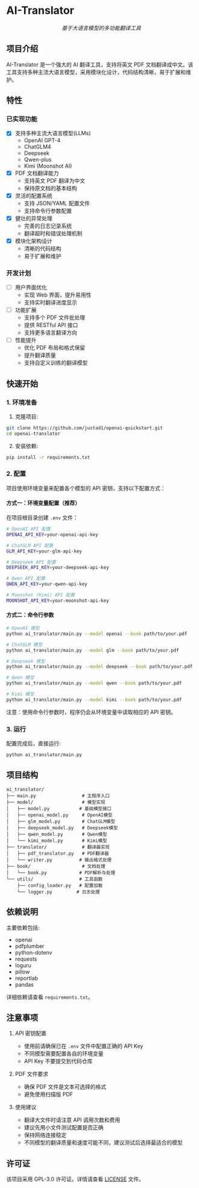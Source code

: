 # AI-Translator

<p align="center">
    <em>基于大语言模型的多功能翻译工具</em>
</p>

## 项目介绍

AI-Translator 是一个强大的 AI 翻译工具，支持将英文 PDF 文档翻译成中文。该工具支持多种主流大语言模型，采用模块化设计，代码结构清晰，易于扩展和维护。

## 特性

### 已实现功能
- [x] 支持多种主流大语言模型(LLMs)
  - OpenAI GPT-4
  - ChatGLM4
  - Deepseek
  - Qwen-plus
  - Kimi (Moonshot AI)
- [x] PDF 文档翻译能力
  - 支持英文 PDF 翻译为中文
  - 保持原文档的基本结构
- [x] 灵活的配置系统
  - 支持 JSON/YAML 配置文件
  - 支持命令行参数配置
- [x] 健壮的异常处理
  - 完善的日志记录系统
  - 翻译超时和错误处理机制
- [x] 模块化架构设计
  - 清晰的代码结构
  - 易于扩展和维护

### 开发计划
- [ ] 用户界面优化
  - 实现 Web 界面，提升易用性
  - 支持实时翻译进度显示
- [ ] 功能扩展
  - 支持多个 PDF 文件批处理
  - 提供 RESTful API 接口
  - 支持更多语言翻译方向
- [ ] 性能提升
  - 优化 PDF 布局和格式保留
  - 提升翻译质量
  - 支持自定义训练的翻译模型

## 快速开始

### 1. 环境准备

1. 克隆项目:
```bash
git clone https://github.com/justad1/openai-quickstart.git
cd openai-translator
```

2. 安装依赖:
```bash
pip install -r requirements.txt
```

### 2. 配置

项目使用环境变量来配置各个模型的 API 密钥，支持以下配置方式：

#### 方式一：环境变量配置（推荐）

在项目根目录创建 `.env` 文件：

```bash
# OpenAI API 配置
OPENAI_API_KEY=your-openai-api-key

# ChatGLM API 配置
GLM_API_KEY=your-glm-api-key

# Deepseek API 配置
DEEPSEEK_API_KEY=your-deepseek-api-key

# Qwen API 配置
QWEN_API_KEY=your-qwen-api-key

# Moonshot (Kimi) API 配置
MOONSHOT_API_KEY=your-moonshot-api-key
```

#### 方式二：命令行参数

```bash
# OpenAI 模型
python ai_translator/main.py --model openai --book path/to/your.pdf

# ChatGLM 模型
python ai_translator/main.py --model glm --book path/to/your.pdf

# Deepseek 模型
python ai_translator/main.py --model deepseek --book path/to/your.pdf

# Qwen 模型
python ai_translator/main.py --model qwen --book path/to/your.pdf

# Kimi 模型
python ai_translator/main.py --model kimi --book path/to/your.pdf
```

注意：使用命令行参数时，程序仍会从环境变量中读取相应的 API 密钥。

### 3. 运行

配置完成后，直接运行:

```bash
python ai_translator/main.py
```

## 项目结构

```
ai_translator/
├── main.py                 # 主程序入口
├── model/                  # 模型实现
│   ├── model.py           # 基础模型接口
│   ├── openai_model.py     # OpenAI模型
│   ├── glm_model.py        # ChatGLM模型
│   ├── deepseek_model.py   # Deepseek模型
│   ├── qwen_model.py       # Qwen模型
│   └── kimi_model.py       # Kimi模型
├── translator/             # 翻译器实现
│   ├── pdf_translator.py   # PDF翻译器
│   └── writer.py          # 输出格式处理
├── book/                   # 文档处理
│   └── book.py            # PDF解析与处理
└── utils/                 # 工具函数
    ├── config_loader.py   # 配置加载
    └── logger.py         # 日志处理
```

## 依赖说明

主要依赖包括:
- openai
- pdfplumber
- python-dotenv
- requests
- loguru
- pillow
- reportlab
- pandas

详细依赖请查看 `requirements.txt`。

## 注意事项

1. API 密钥配置
   - 使用前请确保已在 `.env` 文件中配置正确的 API Key
   - 不同模型需要配置各自的环境变量
   - API Key 不要提交到代码仓库
   
2. PDF 文件要求
   - 确保 PDF 文件是文本可选择的格式
   - 避免使用扫描版 PDF
   
3. 使用建议
   - 翻译大文件时请注意 API 调用次数和费用
   - 建议先用小文件测试配置是否正确
   - 保持网络连接稳定
   - 不同模型的翻译质量和速度可能不同，建议测试后选择最适合的模型

## 许可证

该项目采用 GPL-3.0 许可证。详情请查看 [LICENSE](LICENSE) 文件。
